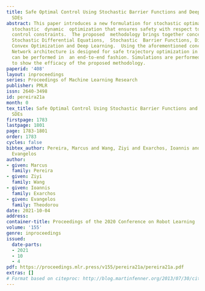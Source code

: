 ```yaml
---
title: Safe Optimal Control Using Stochastic Barrier Functions and Deep Forward-Backward
  SDEs
abstract: This paper introduces a new formulation for stochastic optimal control and
  stochastic  dynamic  optimization that ensures safety with respect to state and
  control constraints.  The proposed  methodology brings together concepts such as  Forward-Backward
  Stochastic Differential Equations,  Stochastic  Barrier Functions, Differentiable
  Convex Optimization and Deep Learning.  Using the aforementioned concepts, a Neural
  Network architecture is designed for safe trajectory optimization in which learning
  can be performed in  an end-to-end fashion. Simulations are performed on three systems
  to show the efficacy of the proposed methodology.
paperid: '408'
layout: inproceedings
series: Proceedings of Machine Learning Research
publisher: PMLR
issn: 2640-3498
id: pereira21a
month: 0
tex_title: Safe Optimal Control Using Stochastic Barrier Functions and Deep Forward-Backward
  SDEs
firstpage: 1783
lastpage: 1801
page: 1783-1801
order: 1783
cycles: false
bibtex_author: Pereira, Marcus and Wang, Ziyi and Exarchos, Ioannis and Theodorou,
  Evangelos
author:
- given: Marcus
  family: Pereira
- given: Ziyi
  family: Wang
- given: Ioannis
  family: Exarchos
- given: Evangelos
  family: Theodorou
date: 2021-10-04
address:
container-title: Proceedings of the 2020 Conference on Robot Learning
volume: '155'
genre: inproceedings
issued:
  date-parts:
  - 2021
  - 10
  - 4
pdf: https://proceedings.mlr.press/v155/pereira21a/pereira21a.pdf
extras: []
# Format based on citeproc: http://blog.martinfenner.org/2013/07/30/citeproc-yaml-for-bibliographies/
---
```


